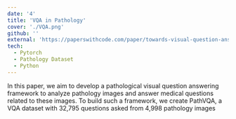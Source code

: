 ```yaml
---
date: '4'
title: 'VQA in Pathology'
cover: './VQA.png'
github: ''
external: 'https://paperswithcode.com/paper/towards-visual-question-answering-on'
tech:
  - Pytorch
  - Pathology Dataset
  - Python
---
```


In this paper, we aim to develop a pathological visual question answering framework to analyze pathology images and answer medical questions related to these images. 
To build such a framework, we create PathVQA, a VQA dataset with 32,795 questions asked from 4,998 pathology images

